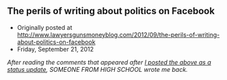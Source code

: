 ## The perils of writing about politics on Facebook

 * Originally posted at http://www.lawyersgunsmoneyblog.com/2012/09/the-perils-of-writing-about-politics-on-facebook
 * Friday, September 21, 2012

_After  reading the comments that appeared after [I posted the above as a status update](https://www.facebook.com/scotterickaufman/posts/10101294038203921), SOMEONE FROM HIGH SCHOOL wrote me back._